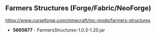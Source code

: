 ## Farmers Structures (Forge/Fabric/NeoForge)
https://www.curseforge.com/minecraft/mc-mods/farmers-structures

- **5665877** - FarmersStructures-1.0.3-1.20.jar